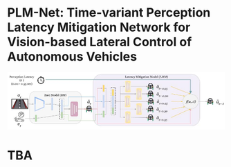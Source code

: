 # PLM-Net: Time-variant Perception Latency Mitigation Network for Vision-based Lateral Control of Autonomous Vehicles


<img src="plm-net-imgs/method-intro.jpg" alt="drawing" width="800"/>



# TBA
